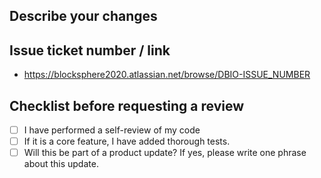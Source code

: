 ## Describe your changes

## Issue ticket number / link
- https://blocksphere2020.atlassian.net/browse/DBIO-ISSUE_NUMBER

## Checklist before requesting a review

- [ ] I have performed a self-review of my code
- [ ] If it is a core feature, I have added thorough tests.
- [ ] Will this be part of a product update? If yes, please write one phrase about this update.
